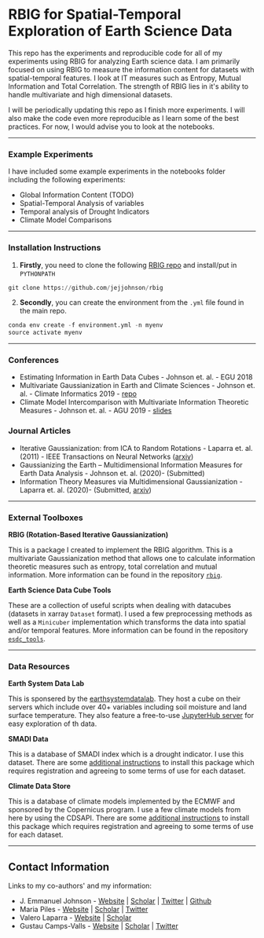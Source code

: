 # RBIG for Spatial-Temporal Exploration of Earth Science Data

This repo has the experiments and reproducible code for all of my experiments using RBIG for analyzing Earth science data. I am primarily focused on using RBIG to measure the information content for datasets with spatial-temporal features. I look at IT measures such as Entropy, Mutual Information and Total Correlation. The strength of RBIG lies in it's ability to handle multivariate and high dimensional datasets.

I will be periodically updating this repo as I finish more experiments. I will also make the code even more reproducible as I learn some of the best practices. For now, I would advise you to look at the notebooks.


---
### Example Experiments

I have included some example experiments in the notebooks folder including the following experiments:

* Global Information Content (TODO)
* Spatial-Temporal Analysis of variables 
* Temporal analysis of Drought Indicators
* Climate Model Comparisons


---
### Installation Instructions

1. **Firstly**, you need to clone the following [RBIG repo](https://github.com/jejjohnson/rbig) and install/put in `PYTHONPATH`
```python
git clone https://github.com/jejjohnson/rbig
```

2. **Secondly**, you can create the environment from the `.yml` file found in the main repo.

```python
conda env create -f environment.yml -n myenv
source activate myenv
```

---
### Conferences

* Estimating Information in Earth Data Cubes - Johnson et. al. - EGU 2018
* Multivariate Gaussianization in Earth and Climate Sciences - Johnson et. al. - Climate Informatics 2019 - [repo](https://github.com/IPL-UV/2019_ci_rbig)
* Climate Model Intercomparison with Multivariate Information Theoretic Measures - Johnson et. al. - AGU 2019 - [slides](https://docs.google.com/presentation/d/18KfmAbaJI49EycNule8vvfR1dd0W6VDwrGCXjzZe5oE/edit?usp=sharing)


### Journal Articles

* Iterative Gaussianization: from ICA to Random Rotations - Laparra et. al. (2011) - IEEE Transactions on Neural Networks ([arxiv](https://arxiv.org/abs/1602.00229))
* Gaussianizing the Earth – Multidimensional Information Measures for Earth Data Analysis - Johnson et. al. (2020)- (Submitted)
* Information Theory Measures via Multidimensional Gaussianization - Laparra et. al. (2020)- (Submitted, [arxiv](https://arxiv.org/abs/2010.03807))

---
### External Toolboxes

**RBIG (Rotation-Based Iterative Gaussianization)**

This is a package I created to implement the RBIG algorithm. This is a multivariate Gaussianization method that allows one to calculate information theoretic measures such as entropy, total correlation and mutual information. More information can be found in the repository [`rbig`](https://github.com/IPL-UV/rbig).

**Earth Science Data Cube Tools**

These are a collection of useful scripts when dealing with datacubes (datasets in xarray `Dataset` format). I used a few preprocessing methods as well as a `Minicuber` implementation which transforms the data into spatial and/or temporal features. More information can be found in the repository [`esdc_tools`](https://github.com/IPL-UV/esdc_tools).

---
### Data Resources

**Earth System Data Lab**

This is sponsered by the [earthsystemdatalab](https://www.earthsystemdatalab.net/). They host a cube on their servers which include over 40+ variables including soil moisture and land surface temperature. They also feature a free-to-use [JupyterHub server](https://www.earthsystemdatalab.net/index.php/interact/data-lab/) for easy exploration of th data. 

**SMADI Data**

This is a database of SMADI index which is a drought indicator. I use this dataset. There are some [additional instructions](https://cds.climate.copernicus.eu/api-how-to) to install this package which requires registration and agreeing to some terms of use for each dataset.

**Climate Data Store**

This is a database of climate models implemented by the ECMWF and sponsored by the Copernicus program. I use a few climate models from here by using the CDSAPI. There are some [additional instructions](https://cds.climate.copernicus.eu/api-how-to) to install this package which requires registration and agreeing to some terms of use for each dataset.

---
## Contact Information

Links to my co-authors' and my information:

* J. Emmanuel Johnson - [Website](https://jejjohnson.netlify.com) | [Scholar](https://scholar.google.com/citations?user=h-wdX7gAAAAJ&hl=es) | [Twitter](https://twitter.com/jejjohnson) | [Github](https://github.com/jejjohnson) 
* Maria Piles - [Website](https://sites.google.com/site/mariapiles/) | [Scholar](https://scholar.google.com/citations?hl=es&user=KTva-HMAAAAJ) | [Twitter](https://twitter.com/Maria_Piles)
* Valero Laparra - [Website](https://www.uv.es/lapeva/) | [Scholar](https://scholar.google.com/citations?user=dNt_xikAAAAJ&hl=es)
* Gustau Camps-Valls - [Website](https://www.uv.es/gcamps/) | [Scholar](https://scholar.google.com/citations?user=6mgnauMAAAAJ&hl=es) | [Twitter](https://twitter.com/isp_uv_es)